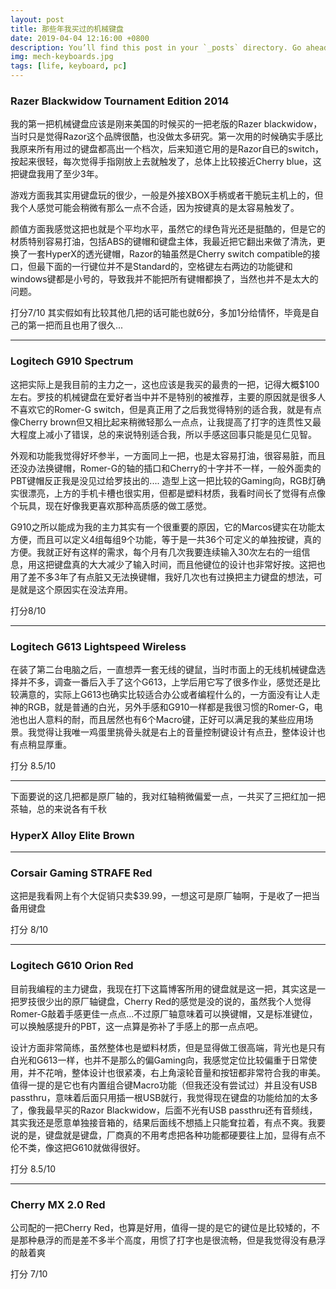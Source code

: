 ```yaml
---
layout: post
title: 那些年我买过的机械键盘
date: 2019-04-04 12:16:00 +0800
description: You’ll find this post in your `_posts` directory. Go ahead and edit it and re-build the site to see your changes. # Add post description (optional)
img: mech-keyboards.jpg
tags: [life, keyboard, pc]
---
```


### Razer Blackwidow Tournament Edition 2014

我的第一把机械键盘应该是刚来美国的时候买的一把老版的Razer blackwidow，当时只是觉得Razor这个品牌很酷，也没做太多研究。第一次用的时候确实手感比我原来所有用过的键盘都高出一个档次，后来知道它用的是Razor自已的switch，按起来很轻，每次觉得手指刚放上去就触发了，总体上比较接近Cherry blue，这把键盘我用了至少3年。

游戏方面我其实用键盘玩的很少，一般是外接XBOX手柄或者干脆玩主机上的，但我个人感觉可能会稍微有那么一点不合适，因为按键真的是太容易触发了。

颜值方面我感觉这把也就是个平均水平，虽然它的绿色背光还是挺酷的，但是它的材质特别容易打油，包括ABS的键帽和键盘主体，我最近把它翻出来做了清洗，更换了一套HyperX的透光键帽，Razor的轴虽然是Cherry switch compatible的接口，但最下面的一行键位并不是Standard的，空格键左右两边的功能键和windows键都是小号的，导致我并不能把所有键帽都换了，当然也并不是太大的问题。

打分7/10
其实假如有比较其他几把的话可能也就6分，多加1分给情怀，毕竟是自己的第一把而且也用了很久...

---

### Logitech G910 Spectrum

这把实际上是我目前的主力之一，这也应该是我买的最贵的一把，记得大概$100左右。罗技的机械键盘在爱好者当中并不是特别的被推荐，主要的原因就是很多人不喜欢它的Romer-G switch，但是真正用了之后我觉得特别的适合我，就是有点像Cherry brown但又相比起来稍微轻那么一点点，让我提高了打字的连贯性又最大程度上减小了错误，总的来说特别适合我，所以手感这回事只能是见仁见智。

外观和功能我觉得好坏参半，一方面同上一把，也是太容易打油，很容易脏，而且还没办法换键帽，Romer-G的轴的插口和Cherry的十字并不一样，一般外面卖的PBT键帽反正我是没见过给罗技出的.... 造型上这一把比较的Gaming向，RGB灯确实很漂亮，上方的手机卡槽也很实用，但都是塑料材质，我看时间长了觉得有点像个玩具，现在好像我更喜欢那种高质感的做工感觉。

G910之所以能成为我的主力其实有一个很重要的原因，它的Marcos键实在功能太方便，而且可以定义4组每组9个功能，等于是一共36个可定义的单独按键，真的方便。我就正好有这样的需求，每个月有几次我要连续输入30次左右的一组信息，用这把键盘真的大大减少了输入时间，而且他键位的设计也非常好按。这把也用了差不多3年了有点脏又无法换键帽，我好几次也有过换把主力键盘的想法，可是就是这个原因实在没法弃用。

打分8/10

---

### Logitech G613 Lightspeed Wireless

在装了第二台电脑之后，一直想弄一套无线的键鼠，当时市面上的无线机械键盘选择并不多，调查一番后入手了这个G613，上学后用它写了很多作业，感觉还是比较满意的，实际上G613也确实比较适合办公或者编程什么的，一方面没有让人走神的RGB，就是普通的白光，另外手感和G910一样都是我很习惯的Romer-G，电池也出人意料的耐，而且居然也有6个Macro键，正好可以满足我的某些应用场景。我觉得让我唯一鸡蛋里挑骨头就是右上的音量控制键设计有点丑，整体设计也有点稍显厚重。

打分 8.5/10

---
下面要说的这几把都是原厂轴的，我对红轴稍微偏爱一点，一共买了三把红加一把茶轴，总的来说各有千秋

### HyperX Alloy Elite Brown

---

### Corsair Gaming STRAFE Red

这把是我看网上有个大促销只卖$39.99，一想这可是原厂轴啊，于是收了一把当备用键盘

打分 8/10

---

### Logitech G610 Orion Red

目前我编程的主力键盘，我现在打下这篇博客所用的键盘就是这一把，其实这是一把罗技很少出的原厂轴键盘，Cherry Red的感觉是没的说的，虽然我个人觉得Romer-G敲着手感更佳一点点...不过原厂轴意味着可以换键帽，又是标准键位，可以换触感提升的PBT，这一点算是弥补了手感上的那一点点吧。

设计方面非常简练，虽然整体也是塑料材质，但是显得做工很高端，背光也是只有白光和G613一样，也并不是那么的偏Gaming向，我感觉定位比较偏重于日常使用，并不花哨，整体设计也很紧凑，右上角滚轮音量和按钮都非常符合我的审美。值得一提的是它也有内置组合键Macro功能（但我还没有尝试过）并且没有USB passthru，意味着后面只用插一根USB就行，我觉得现在键盘的功能给加的太多了，像我最早买的Razor Blackwidow，后面不光有USB passthru还有音频线，其实我还是愿意单独接音箱的，结果后面线不想插上只能耷拉着，有点不爽。我要说的是，键盘就是键盘，厂商真的不用考虑把各种功能都硬要往上加，显得有点不伦不类，像这把G610就做得很好。

打分 8.5/10

---

### Cherry MX 2.0 Red

公司配的一把Cherry Red，也算是好用，值得一提的是它的键位是比较矮的，不是那种悬浮的而是差不多半个高度，用惯了打字也是很流畅，但是我觉得没有悬浮的敲着爽

打分 7/10